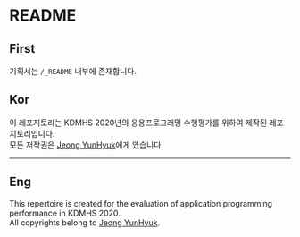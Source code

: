 # README

## First
기획서는 ``/_README`` 내부에 존재합니다.

## Kor
이 레포지토리는 KDMHS 2020년의 응용프로그래밍 수행평가를 위하여 제작된 레포지토리입니다.  
모든 저작권은 [Jeong YunHyuk](https://github.com/Yunhyuk-Jeong)에게 있습니다.

---

## Eng
This repertoire is created for the evaluation of application programming performance in KDMHS 2020.  
All copyrights belong to [Jeong YunHyuk](https://github.com/Yunhyuk-Jeong).
